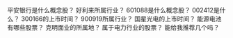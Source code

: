 平安银行是什么概念股？
好利来所属行业？
601088是什么概念股？
002412是什么？
300166的上市时间？
900919所属行业？
国星光电的上市时间？
能源电池有哪些股票？
克明面业的所属地？
属于电力行业的股票？
能给我推荐几个吗？